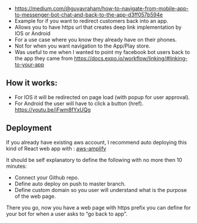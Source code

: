 - https://medium.com/@guyavraham/how-to-navigate-from-mobile-app-to-messenger-bot-chat-and-back-to-the-app-d3ff057b594e
- Example for if you want to redirect customers back into an app.
- Allows you to have https url that creates deep link implementation by IOS or Android
- For a use case where you know they already have on their phones.
- Not for when you want navigation to the App/Play store.
- Was useful to me when I wanted to point my facebook bot users back to the app they came from
https://docs.expo.io/workflow/linking/#linking-to-your-app

<h2> How it works: </h2>

- For IOS it will be redirected on page load (with popup for user approval).
- For Android the user will have to click a button (href).
https://youtu.be/iFwm8fYxUQg

<h2>Deployment</h2>
If you already have existing aws account, I recommend auto deploying this kind of React web app with : <a href="console.aws.amazon.com/amplify"> aws-amplify </a>

It should be self explanatory to define the following with no more then 10 minutes:
- Connect your Github repo.
- Define auto deploy on push to master branch.
- Define custom domain so you user will understand what is the purpose of the web page.

There you go, now you have a web page with https prefix you can define for your bot for when a user asks to “go back to app”.
